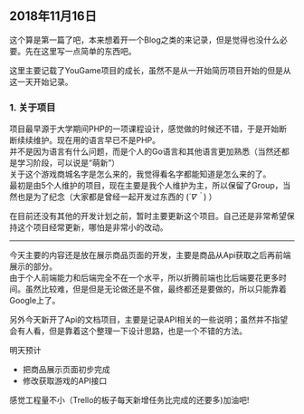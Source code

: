 ## 2018年11月16日
这个算是第一篇了吧，本来想着开一个Blog之类的来记录，但是觉得也没什么必要。先在这里写一点简单的东西吧。      


这里主要记载了YouGame项目的成长，虽然不是从一开始简历项目开始的但是从这一天开始记录。
### 1. 关于项目
项目最早源于大学期间PHP的一项课程设计，感觉做的时候还不错，于是开始断断续续维护。现在用的语言早已不是PHP。  
并不是因为语言有什么问题，而是个人的Go语言和其他语言更加熟悉（当然还都是学习阶段，可以说是“萌新”）  
关于这个游戏商城名字是怎么来的，我觉得看名字都能知道是怎么来的了。  
最初是由5个人维护的项目，现在主要是我个人维护为主，所以保留了Group，当然也是为了纪念（大家都是曾经一起开发过东西的 (*´∇｀*) ）

在目前还没有其他的开发计划之前，暂时主要更新这个项目。自己还是非常希望保持这个项目经常更新，哪怕是非常小的改动。

----
今天主要的内容还是放在展示商品页面的开发，主要是商品从Api获取之后再前端展示的部分。  
由于个人前端能力和后端完全不在一个水平，所以折腾前端也比后端要花更多时间。虽然比较难，但是但是无论做还是不做，最终都还是要做的，所以只能靠着Google上了。  

另外今天新开了Api的文档项目，主要是记录API相关的一些说明；虽然并不指望会有人看，但是靠着这个整理一下设计思路，也是一个不错的方法。


明天预计  
-  把商品展示页面初步完成
-  修改获取游戏的API接口

感觉工程量不小（Trello的板子每天新增任务比完成的还要多)加油吧!
